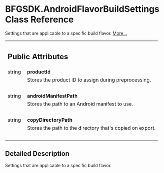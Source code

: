 # BFGSDK.AndroidFlavorBuildSettings Class Reference

<div class="contents"><p>Settings that are applicable to a specific build flavor.    <a href="class_b_f_g_s_d_k_1_1_android_flavor_build_settings.html#details">More...</a></p><table class="memberdecls"><tr class="heading"><td colspan="2"><h2 class="groupheader"><a id="pub-attribs" name="pub-attribs"></a> Public Attributes</h2></td></tr><tr class="memitem:a003e5f4d30b4e74dcd71efb47e9f75ec"><td class="memItemLeft" align="right" valign="top"><a id="a003e5f4d30b4e74dcd71efb47e9f75ec" name="a003e5f4d30b4e74dcd71efb47e9f75ec"></a> string&#160;</td><td class="memItemRight" valign="bottom"><b>productId</b></td></tr><tr class="memdesc:a003e5f4d30b4e74dcd71efb47e9f75ec"><td class="mdescLeft">&#160;</td><td class="mdescRight">Stores the product ID to assign during preprocessing. <br /></td></tr><tr class="separator:a003e5f4d30b4e74dcd71efb47e9f75ec"><td class="memSeparator" colspan="2">&#160;</td></tr><tr class="memitem:adb749cd92751b68596cf2a23eb530fa7"><td class="memItemLeft" align="right" valign="top"><a id="adb749cd92751b68596cf2a23eb530fa7" name="adb749cd92751b68596cf2a23eb530fa7"></a> string&#160;</td><td class="memItemRight" valign="bottom"><b>androidManifestPath</b></td></tr><tr class="memdesc:adb749cd92751b68596cf2a23eb530fa7"><td class="mdescLeft">&#160;</td><td class="mdescRight">Stores the path to an Android manifest to use. <br /></td></tr><tr class="separator:adb749cd92751b68596cf2a23eb530fa7"><td class="memSeparator" colspan="2">&#160;</td></tr><tr class="memitem:a4804a7ffc08274a33d5b1916960ee4fd"><td class="memItemLeft" align="right" valign="top"><a id="a4804a7ffc08274a33d5b1916960ee4fd" name="a4804a7ffc08274a33d5b1916960ee4fd"></a> string&#160;</td><td class="memItemRight" valign="bottom"><b>copyDirectoryPath</b></td></tr><tr class="memdesc:a4804a7ffc08274a33d5b1916960ee4fd"><td class="mdescLeft">&#160;</td><td class="mdescRight">Stores the path to the directory that's copied on export. <br /></td></tr><tr class="separator:a4804a7ffc08274a33d5b1916960ee4fd"><td class="memSeparator" colspan="2">&#160;</td></tr></table><a name="details" id="details"></a><h2 class="groupheader">Detailed Description</h2><div class="textblock"><p >Settings that are applicable to a specific build flavor. </p></div></div> 
